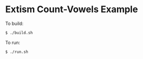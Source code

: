 # Extism Count-Vowels Example

To build:

```bash
$ ./build.sh
```

To run:

```bash
$ ./run.sh
```
